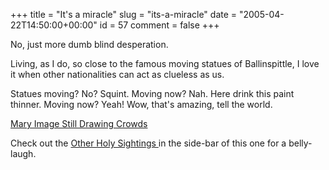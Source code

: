 +++
title = "It's a miracle"
slug = "its-a-miracle"
date = "2005-04-22T14:50:00+00:00"
id = 57
comment = false
+++

No, just more dumb blind desperation.

Living, as I do, so close to the famous moving statues of Ballinspittle, I love it when other nationalities can act as clueless as us.

Statues moving? No? Squint. Moving now? Nah. Here drink this paint thinner. Moving now? Yeah! Wow, that's amazing, tell the world.

[Mary Image Still Drawing Crowds](http://www.cbsnews.com/stories/2005/04/22/earlyshow/main690089.shtml)

Check out the [Other Holy Sightings ](http://www.chicagotribune.com/news/local/chi-0504190294apr19,1,867798.story?coll=chi-newslocal-hed&ctrack=1andcset=true)in the side-bar of this one for a belly-laugh.
